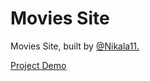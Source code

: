 # Movies Site

<p>Movies Site, built by <a href="https://github.com/Nikala11">@Nikala11.</a></p>

<a href="https://nikala11.github.io/Coffee-Shop/">Project Demo</a>
